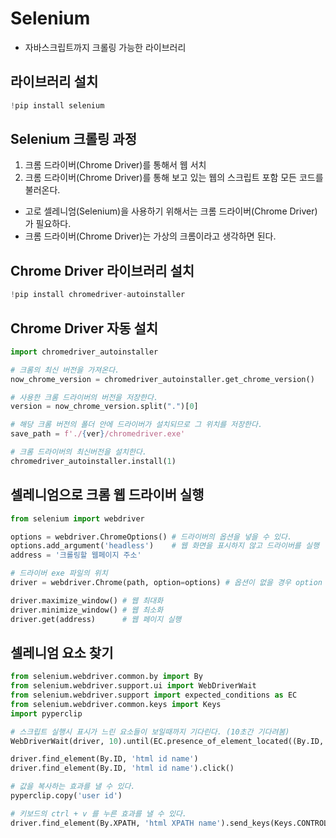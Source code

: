 # Selenium

- 자바스크립트까지 크롤링 가능한 라이브러리

## 라이브러리 설치

```python
!pip install selenium
```

## Selenium 크롤링 과정

1. 크롬 드라이버(Chrome Driver)를 통해서 웹 서치
2. 크롬 드라이버(Chrome Driver)를 통해 보고 있는 웹의 스크립트 포함 모든 코드를 불러온다.

- 고로 셀레니엄(Selenium)을 사용하기 위해서는 크롬 드라이버(Chrome Driver)가 필요하다.
- 크롬 드라이버(Chrome Driver)는 가상의 크롬이라고 생각하면 된다.

## Chrome Driver 라이브러리 설치

```python
!pip install chromedriver-autoinstaller
```

## Chrome Driver 자동 설치

```python
import chromedriver_autoinstaller

# 크롬의 최신 버전을 가져온다.
now_chrome_version = chromedriver_autoinstaller.get_chrome_version()

# 사용한 크롬 드라이버의 버전을 저장한다.
version = now_chrome_version.split(".")[0]

# 해당 크롬 버전의 폴더 안에 드라이버가 설치되므로 그 위치를 저장한다.
save_path = f'./{ver}/chromedriver.exe'

# 크롬 드라이버의 최신버전을 설치한다.
chromedriver_autoinstaller.install(1)
```

## 셀레니엄으로 크롬 웹 드라이버 실행

```python
from selenium import webdriver

options = webdriver.ChromeOptions() # 드라이버의 옵션을 넣을 수 있다.
options.add_argument('headless')    # 웹 화면을 표시하지 않고 드라이버를 실행
address = '크롤링할 웹페이지 주소'

# 드라이버 exe 파일의 위치
driver = webdriver.Chrome(path, option=options) # 옵션이 없을 경우 option 속성 x

driver.maximize_window() # 웹 최대화
driver.minimize_window() # 웹 최소화
driver.get(address)      # 웹 페이지 실행
```

## 셀레니엄 요소 찾기

```python
from selenium.webdriver.common.by import By
from selenium.webdriver.support.ui import WebDriverWait
from selenium.webdriver.support import expected_conditions as EC
from selenium.webdriver.common.keys import Keys
import pyperclip

# 스크립트 실행시 표시가 느린 요소들이 보일때까지 기다린다. (10초간 기다려봄)
WebDriverWait(driver, 10).until(EC.presence_of_element_located((By.ID, 'html id name')))

driver.find_element(By.ID, 'html id name')
driver.find_element(By.ID, 'html id name').click()

# 값을 복사하는 효과를 낼 수 있다.
pyperclip.copy('user id')

# 키보드의 ctrl + v 를 누른 효과를 낼 수 있다.
driver.find_element(By.XPATH, 'html XPATH name').send_keys(Keys.CONTROL, 'v')
```

